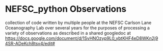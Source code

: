 # NEFSC_python Observations
collection of code written by multiple people at the NEFSC Carlson Lane Oceanography Lab over several years for the purposes of processing a variety of observations  as described in a shared googledoc at https://docs.google.com/document/d/1SvHNOzyp9L0_ybtKHF4eD8WKn2j94SR-ADeKch8tsv4/edit#
